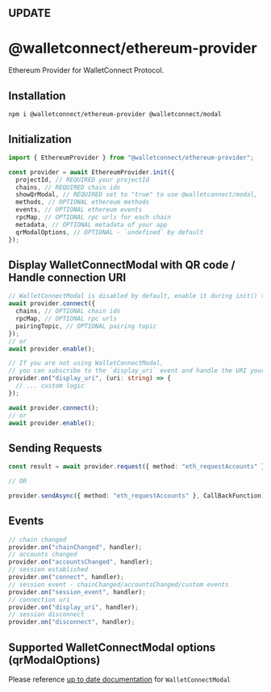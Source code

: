 ## UPDATE

# @walletconnect/ethereum-provider

Ethereum Provider for WalletConnect Protocol.

## Installation

```
npm i @walletconnect/ethereum-provider @walletconnect/modal
```

## Initialization

```typescript
import { EthereumProvider } from "@walletconnect/ethereum-provider";

const provider = await EthereumProvider.init({
  projectId, // REQUIRED your projectId
  chains, // REQUIRED chain ids
  showQrModal, // REQUIRED set to "true" to use @walletconnect/modal,
  methods, // OPTIONAL ethereum methods
  events, // OPTIONAL ethereum events
  rpcMap, // OPTIONAL rpc urls for each chain
  metadata, // OPTIONAL metadata of your app
  qrModalOptions, // OPTIONAL - `undefined` by default
});
```

## Display WalletConnectModal with QR code / Handle connection URI

```typescript
// WalletConnectModal is disabled by default, enable it during init() to display a QR code modal
await provider.connect({
  chains, // OPTIONAL chain ids
  rpcMap, // OPTIONAL rpc urls
  pairingTopic, // OPTIONAL pairing topic
});
// or
await provider.enable();
```

```typescript
// If you are not using WalletConnectModal,
// you can subscribe to the `display_uri` event and handle the URI yourself.
provider.on("display_uri", (uri: string) => {
  // ... custom logic
});

await provider.connect();
// or
await provider.enable();
```

## Sending Requests

```typescript
const result = await provider.request({ method: "eth_requestAccounts" });

// OR

provider.sendAsync({ method: "eth_requestAccounts" }, CallBackFunction);
```

## Events

```typescript
// chain changed
provider.on("chainChanged", handler);
// accounts changed
provider.on("accountsChanged", handler);
// session established
provider.on("connect", handler);
// session event - chainChanged/accountsChanged/custom events
provider.on("session_event", handler);
// connection uri
provider.on("display_uri", handler);
// session disconnect
provider.on("disconnect", handler);
```

## Supported WalletConnectModal options (qrModalOptions)

Please reference [up to date documentation](https://docs.walletconnect.com/2.0/web/web3modal/html/ethereum-provider/options) for `WalletConnectModal`
